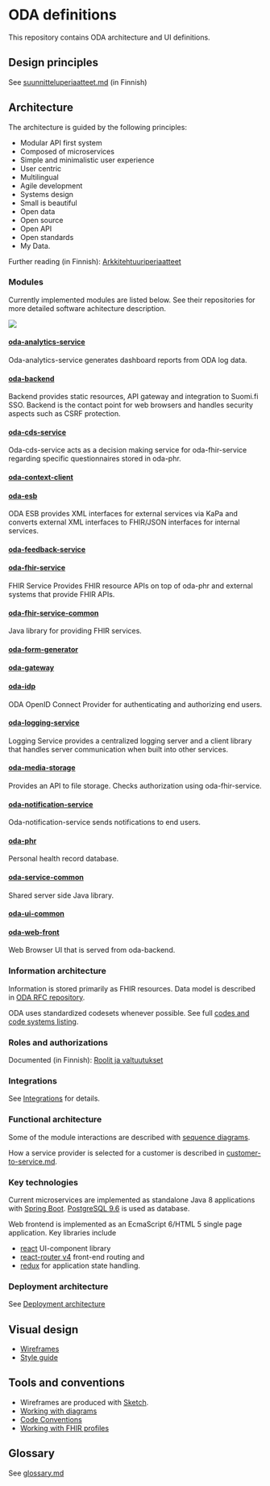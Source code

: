 # ODA definitions

This repository contains ODA architecture and UI definitions.

## Design principles 

See [suunnitteluperiaatteet.md](suunnitteluperiaatteet.md) (in Finnish)

## Architecture

The architecture is guided by the following principles:
* Modular API first system
* Composed of microservices
* Simple and minimalistic user experience
* User centric
* Multilingual
* Agile development
* Systems design
* Small is beautiful
* Open data
* Open source
* Open API
* Open standards
* My Data.

Further reading (in Finnish): [Arkkitehtuuriperiaatteet](arkkitehtuuriperiaatteet.md)

### Modules

Currently implemented modules are listed below. See their repositories for more
detailed software achitecture description.

![](http://www.plantuml.com/plantuml/proxy?src=https://raw.githubusercontent.com/omahoito/definitions/master/modules.plantuml?11) 
<!-- To invalidate caches change the counter in the url above, i.e. modules.plantuml?13 -> modules.plantuml?14 -->

#### [oda-analytics-service](https://github.com/omahoito/oda-analytics-service)
Oda-analytics-service generates dashboard reports from ODA log data.

#### [oda-backend](https://github.com/omahoito/oda-backend) 
Backend provides static resources, API gateway and integration to Suomi.fi 
SSO. Backend is the contact point for web browsers and handles security aspects
such as CSRF protection.

#### [oda-cds-service](https://github.com/omahoito/oda-cds-service)
Oda-cds-service acts as a decision making service for oda-fhir-service
regarding specific questionnaires stored in oda-phr.

#### [oda-context-client](https://github.com/omahoito/oda-context-client) 

#### [oda-esb](https://github.com/omahoito/oda-esb) 

ODA ESB provides XML interfaces for external services via KaPa and converts
external XML interfaces to FHIR/JSON interfaces for internal services.

#### [oda-feedback-service](https://github.com/omahoito/oda-feedback-service)

#### [oda-fhir-service](https://github.com/omahoito/oda-fhir-service) 

FHIR Service Provides FHIR resource APIs on top of oda-phr and external systems 
that provide FHIR APIs.

#### [oda-fhir-service-common](https://github.com/omahoito/oda-fhir-service-common)

Java library for providing FHIR services.

#### [oda-form-generator](https://github.com/omahoito/oda-form-generator) 

#### [oda-gateway](https://github.com/omahoito/oda-gateway) 

#### [oda-idp](https://github.com/omahoito/oda-idp)
ODA OpenID Connect Provider for authenticating and authorizing end users.


#### [oda-logging-service](https://github.com/omahoito/oda-logging-service) 
Logging Service provides a centralized logging server and a client library that
handles server communication when built into other services.

#### [oda-media-storage](https://github.com/omahoito/oda-media-storage)
Provides an API to file storage. Checks authorization using oda-fhir-service.

#### [oda-notification-service](https://github.com/omahoito/oda-notification-service)
Oda-notification-service sends notifications to end users. 

#### [oda-phr](https://github.com/omahoito/oda-phr) 
Personal health record database. 
 
#### [oda-service-common](https://github.com/omahoito/oda-service-common) 
Shared server side Java library.

#### [oda-ui-common](https://github.com/omahoito/oda-ui-common) 

#### [oda-web-front](https://github.com/omahoito/oda-web-front) 
Web Browser UI that is served from oda-backend. 

### Information architecture

Information is stored primarily as FHIR resources.
Data model is described in [ODA RFC repository](https://github.com/omahoito/rfc/blob/master/README.md).

ODA uses standardized codesets whenever possible. See full [codes and code systems listing](codesets.md).

### Roles and authorizations
Documented (in Finnish): [Roolit ja valtuutukset](roolit-ja-valtuutukset.md)

### Integrations
See [Integrations](integrations.md) for details.

### Functional architecture

Some of the module interactions are described with 
[sequence diagrams](sequence-diagrams/).

How a service provider is selected for a customer is described in 
[customer-to-service.md](customer-to-service.md).

### Key technologies

Current microservices are implemented as standalone Java 8 applications 
with [Spring Boot](https://projects.spring.io/spring-boot/).
[PostgreSQL 9.6](https://www.postgresql.org/) is used as database.

Web frontend is implemented as an EcmaScript 6/HTML 5 single page application.
Key libraries include 
* [react](https://facebook.github.io/react/) UI-component library
* [react-router v4](https://github.com/ReactTraining/react-router/) front-end routing and
* [redux](http://redux.js.org/) for application state handling.


### Deployment architecture
See [Deployment architecture](deployment.md)

## Visual design

* [Wireframes](sketch-wireframes/)
* [Style guide](style-guide/)

## Tools and conventions

* Wireframes are produced with [Sketch](https://www.sketchapp.com/).
* [Working with diagrams](diagrams.md)
* [Code Conventions](codeconventions.md)
* [Working with FHIR profiles](https://github.com/omahoito/rfc#tools-for-editing-profiles)

## Glossary

See [glossary.md](glossary.md)
